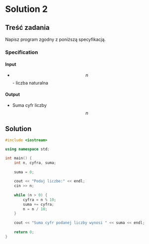 # Solution 2

## Treść zadania

Napisz program zgodny z poniższą specyfikacją.

### Specification

#### Input

* $$n$$ - liczba naturalna

#### Output

* Suma cyfr liczby $$n$$

## Solution

```cpp
#include <iostream>

using namespace std;

int main() {
    int n, cyfra, suma;
    
    suma = 0;
    
    cout << "Podaj liczbe:" << endl;
    cin >> n;
    
    while (n > 0) {
        cyfra = n % 10;
        suma += cyfra;
        n = n / 10;
    }
    
    cout << "Suma cyfr podanej liczby wynosi " << suma << endl;
    
    return 0;
}
```
